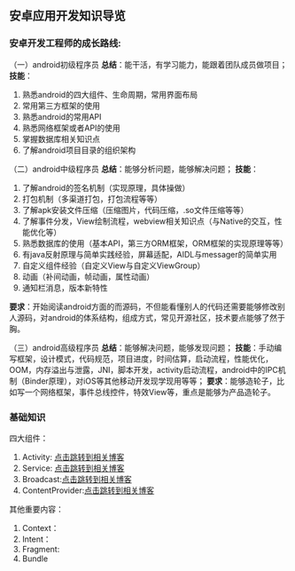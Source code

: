 ## 安卓应用开发知识导览


### 安卓开发工程师的成长路线:

（一）android初级程序员
**总结**：能干活，有学习能力，能跟着团队成员做项目；
**技能**：
1. 熟悉android的四大组件、生命周期，常用界面布局
2. 常用第三方框架的使用
3. 熟悉android的常用API
4. 熟悉网络框架或者API的使用
5. 掌握数据库相关知识点
6. 了解android项目目录的组织架构

（二）android中级程序员
**总结**：能够分析问题，能够解决问题；
**技能**：
1. 了解android的签名机制（实现原理，具体操做）
2. 打包机制（多渠道打包，打包流程等等）
3. 了解apk安装文件压缩（压缩图片，代码压缩，.so文件压缩等等）
4. 了解事件分发，View绘制流程，webview相关知识点（与Native的交互，性能优化等）
5. 熟悉数据库的使用（基本API，第三方ORM框架，ORM框架的实现原理等等）
6. 有java反射原理与简单实践经验，屏幕适配，AIDL与messager的简单实用
7. 自定义组件经验（自定义View与自定义ViewGroup）
8. 动画（补间动画，帧动画，属性动画）
9. 通知栏消息，版本新特性 

**要求**：开始阅读android方面的而源码，不但能看懂别人的代码还需要能够修改别人源码，对android的体系结构，组成方式，常见开源社区，技术要点能够了然于胸。

（三）android高级程序员
**总结**：能够解决问题，能够发现问题；
**技能**：手动编写框架，设计模式，代码规范，项目进度，时间估算，启动流程，性能优化，OOM，内存溢出与泄露，JNI，脚本开发，activity启动流程，android中的IPC机制（Binder原理），对iOS等其他移动开发现学现用等等；
**要求**：能够造轮子，比如写一个网络框架，事件总线控件，特效View等，重点是能够为产品造轮子。

### 基础知识

四大组件：
1. Activity: [点击跳转到相关博客](./base/Activity.md)
2. Service: [点击跳转到相关博客](./base/Service.md)
3. Broadcast:[点击跳转到相关博客](./base/Broadcast.md)
4. ContentProvider:[点击跳转到相关博客](./base/ContentProvider.md)

其他重要内容：
1. Context：
2. Intent：
3. Fragment:
4. Bundle